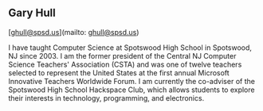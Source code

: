 ## Gary Hull

[ghull@spsd.us](mailto: ghull@spsd.us)

I have taught Computer Science at Spotswood High School in Spotswood, NJ since 2003.  I am the former president of the Central NJ Computer Science Teachers' Association (CSTA) and was one of twelve teachers selected to represent the United States at the first annual Microsoft Innovative Teachers Worldwide Forum.  I am currently the co-adviser of the Spotswood High School Hackspace Club, which allows students to explore their interests in technology, programming, and electronics.
